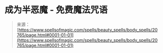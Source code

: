 <!--yml

分类：未分类

日期：2024-06-12 19:03:51

-->

# 成为半恶魔 - 免费魔法咒语

> 来源：[https://www.spellsofmagic.com/spells/beauty_spells/body_spells/20765/page.html#0001-01-01](https://www.spellsofmagic.com/spells/beauty_spells/body_spells/20765/page.html#0001-01-01)
